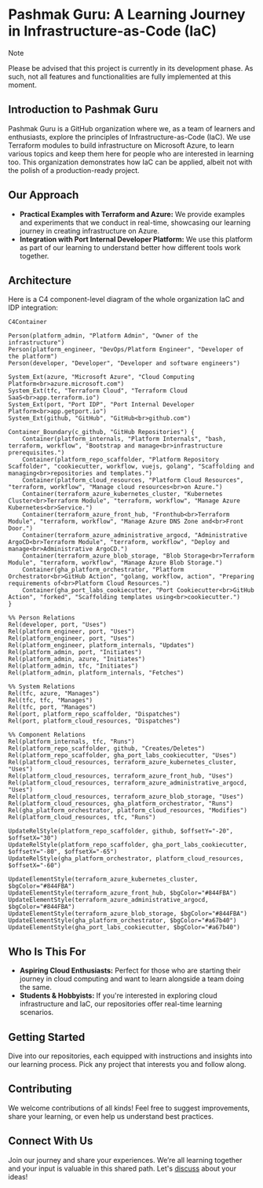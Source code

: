 # Pashmak Guru: A Learning Journey in Infrastructure-as-Code (IaC)

> [!NOTE]  
> Please be advised that this project is currently in its development phase. As such, not all features and functionalities are fully implemented at this moment.

## Introduction to Pashmak Guru

Pashmak Guru is a GitHub organization where we, as a team of learners and enthusiasts, explore the principles of Infrastructure-as-Code (IaC). We use Terraform modules to build infrastructure on Microsoft Azure, to learn various topics and keep them here for people who are interested in learning too. This organization demonstrates how IaC can be applied, albeit not with the polish of a production-ready project.

## Our Approach

- **Practical Examples with Terraform and Azure:** We provide examples and experiments that we conduct in real-time, showcasing our learning journey in creating infrastructure on Azure.
- **Integration with Port Internal Developer Platform:** We use this platform as part of our learning to understand better how different tools work together.

## Architecture
Here is a C4 component-level diagram of the whole organization IaC and IDP integration:
```mermaid
C4Container

Person(platform_admin, "Platform Admin", "Owner of the infrastructure")
Person(platform_engineer, "DevOps/Platform Engineer", "Developer of the platform")
Person(developer, "Developer", "Developer and software engineers")

System_Ext(azure, "Microsoft Azure", "Cloud Computing Platform<br>azure.microsoft.com")
System_Ext(tfc, "Terraform Cloud", "Terraform Cloud SaaS<br>app.terraform.io")
System_Ext(port, "Port IDP", "Port Internal Developer Platform<br>app.getport.io")
System_Ext(github, "GitHub", "GitHub<br>github.com")

Container_Boundary(c_github, "GitHub Repositories") {
    Container(platform_internals, "Platform Internals", "bash, terraform, workflow", "Bootstrap and manage<br>infrastructure prerequisites.")
    Container(platform_repo_scaffolder, "Platform Repository Scaffolder", "cookiecutter, workflow, vuejs, golang", "Scaffolding and managing<br>repositories and templates.")
    Container(platform_cloud_resources, "Platform Cloud Resources", "terraform, workflow", "Manage cloud resources<br>on Azure.")
    Container(terraform_azure_kubernetes_cluster, "Kubernetes Cluster<br>Terraform Module", "terraform, workflow", "Manage Azure Kubernetes<br>Service.")
    Container(terraform_azure_front_hub, "Fronthub<br>Terraform Module", "terraform, workflow", "Manage Azure DNS Zone and<br>Front Door.")
    Container(terraform_azure_administrative_argocd, "Administrative ArgoCD<br>Terraform Module", "terraform, workflow", "Deploy and manage<br>Administrative ArgoCD.")
    Container(terraform_azure_blob_storage, "Blob Storage<br>Terraform Module", "terraform, workflow", "Manage Azure Blob Storage.")
    Container(gha_platform_orchestrator, "Platform Orchestrator<br>GitHub Action", "golang, workflow, action", "Preparing requirements of<br>Platform Cloud Resources.")
    Container(gha_port_labs_cookiecutter, "Port Cookiecutter<br>GitHub Action", "forked", "Scaffolding templates using<br>cookiecutter.")
}

%% Person Relations
Rel(developer, port, "Uses")
Rel(platform_engineer, port, "Uses")
Rel(platform_engineer, port, "Uses")
Rel(platform_engineer, platform_internals, "Updates")
Rel(platform_admin, port, "Initiates")
Rel(platform_admin, azure, "Initiates")
Rel(platform_admin, tfc, "Initiates")
Rel(platform_admin, platform_internals, "Fetches")

%% System Relations
Rel(tfc, azure, "Manages")
Rel(tfc, tfc, "Manages")
Rel(tfc, port, "Manages")
Rel(port, platform_repo_scaffolder, "Dispatches")
Rel(port, platform_cloud_resources, "Dispatches")

%% Component Relations
Rel(platform_internals, tfc, "Runs")
Rel(platform_repo_scaffolder, github, "Creates/Deletes")
Rel(platform_repo_scaffolder, gha_port_labs_cookiecutter, "Uses")
Rel(platform_cloud_resources, terraform_azure_kubernetes_cluster, "Uses")
Rel(platform_cloud_resources, terraform_azure_front_hub, "Uses")
Rel(platform_cloud_resources, terraform_azure_administrative_argocd, "Uses")
Rel(platform_cloud_resources, terraform_azure_blob_storage, "Uses")
Rel(platform_cloud_resources, gha_platform_orchestrator, "Runs")
Rel(gha_platform_orchestrator, platform_cloud_resources, "Modifies")
Rel(platform_cloud_resources, tfc, "Runs")

UpdateRelStyle(platform_repo_scaffolder, github, $offsetY="-20", $offsetX="30")
UpdateRelStyle(platform_repo_scaffolder, gha_port_labs_cookiecutter, $offsetY="-80", $offsetX="-65")
UpdateRelStyle(gha_platform_orchestrator, platform_cloud_resources, $offsetX="-60")

UpdateElementStyle(terraform_azure_kubernetes_cluster, $bgColor="#844FBA")
UpdateElementStyle(terraform_azure_front_hub, $bgColor="#844FBA")
UpdateElementStyle(terraform_azure_administrative_argocd, $bgColor="#844FBA")
UpdateElementStyle(terraform_azure_blob_storage, $bgColor="#844FBA")
UpdateElementStyle(gha_platform_orchestrator, $bgColor="#a67b40")
UpdateElementStyle(gha_port_labs_cookiecutter, $bgColor="#a67b40")
```

## Who Is This For

- **Aspiring Cloud Enthusiasts:** Perfect for those who are starting their journey in cloud computing and want to learn alongside a team doing the same.
- **Students & Hobbyists:** If you're interested in exploring cloud infrastructure and IaC, our repositories offer real-time learning scenarios.

## Getting Started

Dive into our repositories, each equipped with instructions and insights into our learning process. Pick any project that interests you and follow along.

## Contributing

We welcome contributions of all kinds! Feel free to suggest improvements, share your learning, or even help us understand best practices.

## Connect With Us

Join our journey and share your experiences. We’re all learning together and your input is valuable in this shared path. Let's [discuss](https://github.com/PashmakGuru/.github/discussions/categories/general) about your ideas!
